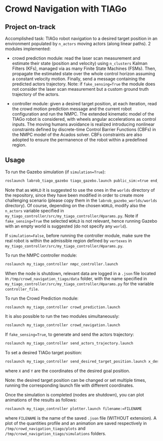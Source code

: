 # Crowd Navigation with TIAGo
## Project on-track
Accomplished task: TIAGo robot navigation to a desired target position in an environment populated by `n_actors` moving actors (along linear paths).
2 modules implemented:
-   crowd prediction module:
    read the laser scan measurement and estimate their state (position and velocity) using `n_clusters` Kalman Filters (KFs), managed via as many Finite State Machines (FSMs). Then, propagate the estimated state over the whole control horizon assuming a constant velocity motion. Finally, send a message containing the predicted actors trajectory.
    Note: if `fake_sensing=True` the module does not consider the laser scan measurement but a custom ground truth trajectory of the actors. 

-   controller module:
    given a desired target position, at each iteration, read the crowd motion prediction message and the current robot configuration and run the NMPC. The extended kinematic model of the TIAGo robot is considered, with wheels angular accelerations as control inputs. The moving humans avoidance is realized introducing nonlinear constraints defined by discrete-time Control Barrier Functions (CBFs) in the NMPC model of the Acados solver. CBFs constraints are also adopted to ensure the permanence of the robot within a predefined region.

## Usage
To run the Gazebo simulation (if `simulation=True`):
```bash
roslaunch labrob_tiago_gazebo tiago_gazebo.launch public_sim:=true end_effector:=pal-gripper world:=WORLD
```
Note that as `WORLD` it is suggested to use the ones in the `worlds` directory of the repository, since they have been modified in order to create more challenging scenario (please copy them in the `labrob_gazebo_worlds/worlds` directory). Of course, depending on the chosen `WORLD`, modify also the  `n_actors` variable specified in `my_tiago_controller/src/my_tiago_controller/Hparams.py`.
Note if `fake_sensing=True` the selected `WORLD` is not relevant, hence running Gazebo with an empty world is suggested (do not specify any `world`).

If `simulation=False`, before running the controller module, make sure the real robot is within the admissible region defined by `vertexes` in `my_tiago_controller/src/my_tiago_controller/Hparams.py`.

To run the NMPC controller module:
```bash
roslaunch my_tiago_controller nmpc_controller.launch
```
When the node is shutdown, relevant data are logged in a `.json` file located in `/tmp/crowd_navigation_tiago/data` folder, with the name specified in `my_tiago_controller/src/my_tiago_controller/Hparams.py` for the variable `controller_file`.

To run the Crowd Prediction module:
```bash
roslaunch my_tiago_controller crowd_prediction.launch
```

It is also possible to run the two modules simultaneously:
```bash
roslaunch my_tiago_controller crowd_navigation.launch
```

If `fake_sensing=True`, to generate and send the actors trajectory:
```bash
roslaunch my_tiago_controller send_actors_trajectory.launch
```

To set a desired TIAGo target position:
```bash
roslaunch my_tiago_controller send_desired_target_position.launch x_des:=X y_des:=Y
```
where `X` and `Y` are the coordinates of the desired goal position.

Note: the desired target position can be changed or set multiple times, running the corresponding launch file with different coordinates.

Once the simulation is completed (nodes are shutdown), you can plot animations of the results as follows:
```bash
roslaunch my_tiago_controller plotter.launch filename:=FILENAME
```
where `FILENAME` is the name of the saved `.json` file (WITHOUT extension). A plot of the quantities profile and an animation are saved respectively in `/tmp/crowd_navigation_tiago/plots` and `/tmp/crowd_navigation_tiago/simulations` folders.